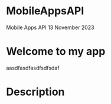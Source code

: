 # MobileAppsAPI
Mobile Apps API 13 November 2023

# Welcome to my app 

aasdfasdfasdfsdfsdaf

# Description
